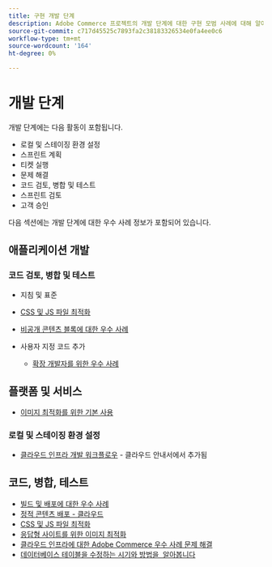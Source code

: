 ```yaml
---
title: 구현 개발 단계
description: Adobe Commerce 프로젝트의 개발 단계에 대한 구현 모범 사례에 대해 알아봅니다.
source-git-commit: c717d45525c7893fa2c38183326534e0fa4ee0c6
workflow-type: tm+mt
source-wordcount: '164'
ht-degree: 0%

---
```



# 개발 단계

개발 단계에는 다음 활동이 포함됩니다.

- 로컬 및 스테이징 환경 설정
- 스프린트 계획
- 티켓 실행
- 문제 해결
- 코드 검토, 병합 및 테스트
- 스프린트 검토
- 고객 승인

다음 섹션에는 개발 단계에 대한 우수 사례 정보가 포함되어 있습니다.

## 애플리케이션 개발

### 코드 검토, 병합 및 테스트

- 지침 및 표준

<!--Assets not yet integrated
  - [Development best practices](https://wiki.corp.adobe.com/x/nT4ykw)
  - [Code Review](https://wiki.corp.adobe.com/x/qT4ykw)
  - [Debugging Magento 2](https://wiki.corp.adobe.com/x/nz4ykw) (wiki)
-->
- [CSS 및 JS 파일 최적화](optimize-css-js-files.md)
- [비공개 콘텐츠 블록에 대한 우수 사례](private-content-block-configuration.md)

- 사용자 지정 코드 추가
   - [확장 개발자를 위한 우수 사례](https://developer.adobe.com/commerce/php/best-practices/)

<!--Assets not yet integrated

  - [Best practices for theme development](https://wiki.corp.adobe.com/pages/viewpage.action?spaceKey=MAGPS&title=Best+Practices+for+Theme+Development)
  - [Module basis](https://wiki.corp.adobe.com/x/kz4ykw) (wiki) — Develop custom modules
  - [Exception Handling](https://wiki.corp.adobe.com/x/nz4ykw)
  - [Custom code copyrights](https://wiki.corp.adobe.com/x/lj4ykw)
- Source control and package management - wiki articles
  - [Code management - Git vs. Composer](https://wiki.corp.adobe.com/x/pz4ykw)
  - [Git branching strategy](https://wiki.corp.adobe.com/display/MAGPS/Git+Branching+Strategy)
  - [Composer development](https://wiki.corp.adobe.com/x/mD4ykw)
  - [Composer patching](https://wiki.corp.adobe.com/x/mj4ykw)
  - [Composer project structure](https://wiki.corp.adobe.com/x/mT4ykw)
  - [Composer tips and tricks](https://wiki.corp.adobe.com/x/lz4ykw)
-->

## 플랫폼 및 서비스

- [이미지 최적화를 위한 기본 사용](image-optimization.md)

### 로컬 및 스테이징 환경 설정

- [클라우드 인프라 개발 워크플로우](https://devdocs.magento.com/cloud/architecture/pro-develop-deploy-workflow.html) - 클라우드 안내서에서 추가됨

## 코드, 병합, 테스트

- [빌드 및 배포에 대한 우수 사례](https://devdocs.magento.com/cloud/reference/discover-deploy.html#best-practices)
- [정적 콘텐츠 배포 - 클라우드](static-content-deployment.md)
- [CSS 및 JS 파일 최적화](optimize-css-js-files.md)
- [응답형 사이트를 위한 이미지 최적화](image-optimization.md)
- [클라우드 인프라&#x200B;에 대한 Adobe Commerce 우수 사례 문제 해결](troubleshooting.md)
- [데이터베이스 테이블을 수정하는 시기와 방법을 &#x200B; 알아봅니다](modifying-core-and-third-party-tables.md)
